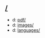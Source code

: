 ## [/](https://data.bde-pps.fr/)

- d: [pdf/](https://data.bde-pps.fr/cia/pdf/)
- d: [images/](https://data.bde-pps.fr/cia/images/)
- d: [languages/](https://data.bde-pps.fr/cia/languages/)
